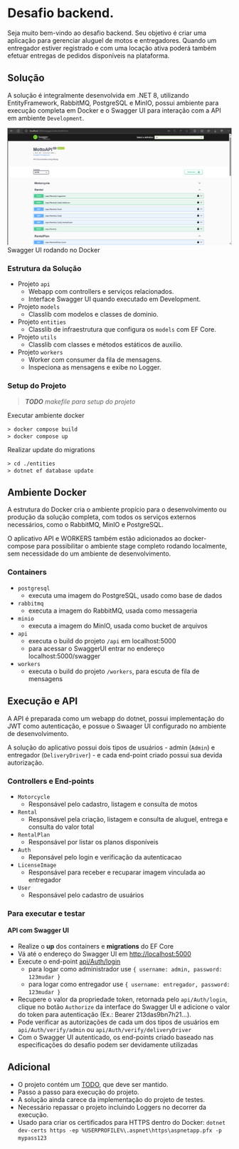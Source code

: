 # Desafio backend.

Seja muito bem-vindo ao desafio backend. Seu objetivo é criar uma aplicação para gerenciar aluguel de motos e entregadores. Quando um entregador estiver registrado e com uma locação ativa poderá também efetuar entregas de pedidos disponíveis na plataforma.

## Solução

A solução é integralmente desenvolvida em .NET 8, utilizando EntityFramework, RabbitMQ, PostgreSQL e MinIO, possui ambiente para execução completa em Docker e o Swagger UI para interação com a API em ambiente `Development`.

![Swagger UI rodando no Docker](print_swagger_ui.png?raw=true "Swagger UI rodando no Docker")
Swagger UI rodando no Docker

### Estrutura da Solução

* Projeto `api`
    * Webapp com controllers e serviços relacionados.
    * Interface Swagger UI quando executado em Development.
* Projeto `models`
    * Classlib com modelos e classes de dominio.
* Projeto `entities`
    * Classlib de infraestrutura que configura os `models` com EF Core.
* Projeto `utils`
    * Classlib com classes e métodos estáticos de auxilio.
* Projeto `workers`
    * Worker com consumer da fila de mensagens.
    * Inspeciona as mensagens e exibe no Logger.

### Setup do Projeto

> ___TODO__ makefile para setup do projeto_

Executar ambiente docker
```
> docker compose build
> docker compose up
```
Realizar update do migrations
```
> cd ./entities 
> dotnet ef database update
```

## Ambiente Docker

A estrutura do Docker cria o ambiente propício para o desenvolvimento ou produção da solução completa, com todos os serviços externos necessários, como o RabbitMQ, MinIO e PostgreSQL. 

O aplicativo API e WORKERS também estão adicionados ao docker-compose para possibilitar o ambiente stage completo rodando localmente, sem necessidade do um ambiente de desenvolvimento.

### Containers

* `postgresql`
    * executa uma imagem do PostgreSQL, usado como base de dados
* `rabbitmq`
    * executa a imagem do RabbitMQ, usada como messageria
* `minio`
    * executa a imagem do MinIO, usada como bucket de arquivos 
* `api`
    * executa o build do projeto `/api` em localhost:5000
    * para acessar o SwaggerUI entrar no endereço localhost:5000/swagger
* `workers`
    * executa o build do projeto `/workers`, para escuta de fila de mensagens

## Execução e API

A API é preparada como um webapp do dotnet, possui implementação do JWT como autenticação, e possue o Swaager UI configurado no ambiente de desenvolvimento.

A solução do aplicativo possui dois tipos de usuários - admin (`Admin`) e entregador (`DeliveryDriver`) - e cada end-point criado possui sua devida autorização.

### Controllers e End-points

- `Motorcycle`
    - Responsável pelo cadastro, listagem e consulta de motos
- `Rental`
    - Responsável pela criação, listagem e consulta de aluguel, entrega e consulta do valor total
- `RentalPlan`
    - Responsável por listar os planos disponíveis
- `Auth`
    - Reponsável pelo login e verificação da autenticacao
- `LicenseImage`
    - Responsável para receber e recuparar imagem vinculada ao entregador
- `User`
    - Responsável pelo cadastro de usuários

### Para executar e testar

#### API com Swagger UI

- Realize o __up__ dos containers e __migrations__ do EF Core
- Vá até o endereço do Swagger UI em [http://localhost:5000](http://localhost:5000)
- Execute o end-point [api/Auth/login](http://localhost:5000/swagger/index.html#/Auth/Auth_AuthenticateUser)
    - para logar como administrador use `{ username: admin, password: 123mudar }`
    - para logar como entregador use `{ username: entregador, password: 123mudar }`
- Recupere o valor da propriedade token, retornada pelo `api/Auth/login`, clique no botão `Authorize` da interface do Swagger UI e adicione o valor do token para autenticação (Ex.: Bearer 213das9bn7h21...).
- Pode verificar as autorizações de cada um dos tipos de usuários em `api/Auth/verify/admin` ou `api/Auth/verify/deliveryDriver`
- Com o Swagger UI autenticado, os end-points criado baseado nas especificações do desafio podem ser devidamente utilizadas 

## Adicional

- O projeto contém um [TODO](TODO.md), que deve ser mantido.
- Passo a passo para execução do projeto.
- A solução ainda carece da implementação do projeto de testes.
- Necessário repassar o projeto incluindo Loggers no decorrer da execução.
- Usado para criar os certificados para HTTPS dentro do Docker:
`dotnet dev-certs https -ep %USERPROFILE%\.aspnet\https\aspnetapp.pfx -p mypass123`